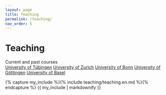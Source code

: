 ```yaml
---
layout: page
title: Teaching
permalink: /teaching/
nav_order: 5
---
```

<div class="lehre">
<h1>Teaching</h1>
Current and past courses

<div class="fs-3 mb-5 mt-5">
<a class="btn btn-outline" href="/cv/#forschungsschwerpunkte">University of Tübingen</a>
<a class="btn btn-outline" href="/cv/#forschungsschwerpunkte">University of Zurich</a>
<a class="btn btn-outline" href="/cv/#forschungsprojekte">University of Bonn</a>
<a class="btn btn-outline" href="/cv/#bisherige-t%C3%A4tigkeiten">University of Göttingen</a>
<a class="btn btn-outline" href="/cv/#studium-und-akademische-abschl%C3%BCsse">University of Basel</a>
</div>

{% capture my_include %}{% include teaching/teaching.en.md %}{% endcapture %}
{{ my_include | markdownify }}
</div>